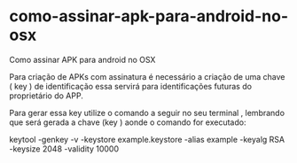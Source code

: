 # como-assinar-apk-para-android-no-osx
Como assinar APK para android no OSX




Para criação de APKs com assinatura é necessário a criação de uma chave ( key ) de identificação essa servirá para identificações futuras do proprietário do APP.

Para gerar essa key utilize o comando a seguir no seu terminal  , lembrando que será gerada a chave (key ) aonde o comando for executado:

keytool -genkey -v -keystore example.keystore -alias example -keyalg RSA -keysize 2048 -validity 10000

